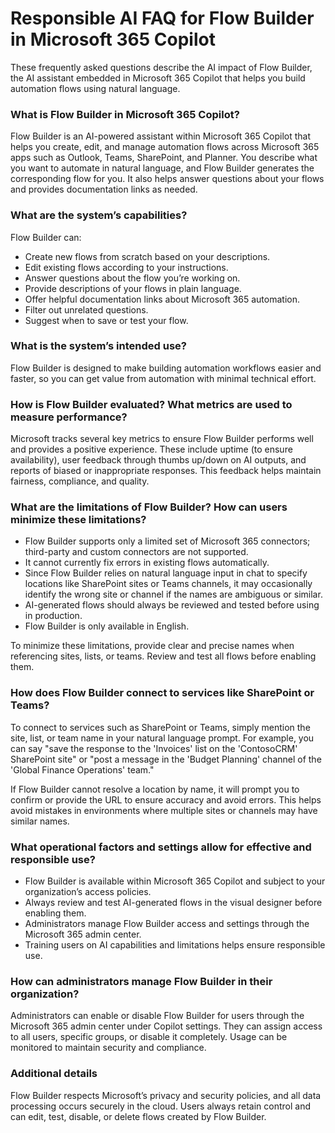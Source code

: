# Responsible AI FAQ for Flow Builder in Microsoft 365 Copilot  

These frequently asked questions describe the AI impact of Flow Builder, the AI assistant embedded in Microsoft 365 Copilot that helps you build automation flows using natural language.

### What is Flow Builder in Microsoft 365 Copilot?

Flow Builder is an AI-powered assistant within Microsoft 365 Copilot that helps you create, edit, and manage automation flows across Microsoft 365 apps such as Outlook, Teams, SharePoint, and Planner. You describe what you want to automate in natural language, and Flow Builder generates the corresponding flow for you. It also helps answer questions about your flows and provides documentation links as needed.

### What are the system’s capabilities?

Flow Builder can:  
- Create new flows from scratch based on your descriptions.  
- Edit existing flows according to your instructions.  
- Answer questions about the flow you’re working on.  
- Provide descriptions of your flows in plain language.  
- Offer helpful documentation links about Microsoft 365 automation.  
- Filter out unrelated questions.  
- Suggest when to save or test your flow.

### What is the system’s intended use?

Flow Builder is designed to make building automation workflows easier and faster, so you can get value from automation with minimal technical effort.

### How is Flow Builder evaluated? What metrics are used to measure performance?

Microsoft tracks several key metrics to ensure Flow Builder performs well and provides a positive experience. These include uptime (to ensure availability), user feedback through thumbs up/down on AI outputs, and reports of biased or inappropriate responses. This feedback helps maintain fairness, compliance, and quality.

### What are the limitations of Flow Builder? How can users minimize these limitations?

- Flow Builder supports only a limited set of Microsoft 365 connectors; third-party and custom connectors are not supported.  
- It cannot currently fix errors in existing flows automatically.  
- Since Flow Builder relies on natural language input in chat to specify locations like SharePoint sites or Teams channels, it may occasionally identify the wrong site or channel if the names are ambiguous or similar.  
- AI-generated flows should always be reviewed and tested before using in production.  
- Flow Builder is only available in English.

To minimize these limitations, provide clear and precise names when referencing sites, lists, or teams. Review and test all flows before enabling them.

### How does Flow Builder connect to services like SharePoint or Teams?

To connect to services such as SharePoint or Teams, simply mention the site, list, or team name in your natural language prompt. For example, you can say "save the response to the 'Invoices' list on the 'ContosoCRM' SharePoint site" or "post a message in the 'Budget Planning' channel of the 'Global Finance Operations' team."

If Flow Builder cannot resolve a location by name, it will prompt you to confirm or provide the URL to ensure accuracy and avoid errors. This helps avoid mistakes in environments where multiple sites or channels may have similar names.

### What operational factors and settings allow for effective and responsible use?

- Flow Builder is available within Microsoft 365 Copilot and subject to your organization’s access policies.  
- Always review and test AI-generated flows in the visual designer before enabling them.  
- Administrators manage Flow Builder access and settings through the Microsoft 365 admin center.  
- Training users on AI capabilities and limitations helps ensure responsible use.

### How can administrators manage Flow Builder in their organization?

Administrators can enable or disable Flow Builder for users through the Microsoft 365 admin center under Copilot settings. They can assign access to all users, specific groups, or disable it completely. Usage can be monitored to maintain security and compliance.

### Additional details

Flow Builder respects Microsoft’s privacy and security policies, and all data processing occurs securely in the cloud. Users always retain control and can edit, test, disable, or delete flows created by Flow Builder.
